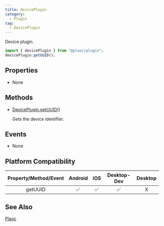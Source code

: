 ```yaml
---
title: DevicePlugin
category:
  - Plugin
tag:
  - DevicePlugin
---
```


Device plugin.

```js
import { devicePlugin } from "@plaoc/plugin";
devicePlugin.getUUID(); 
```

## Properties

- None

## Methods

- [DevicePlugin.getUUID()](./get-uuid.md)

  Gets the device identifier.

## Events

- None

## Platform Compatibility

| Property/Method/Event | Android | iOS | Desktop-Dev | Desktop |  
|:---------------------:|:-------:|:---:|:-----------:|:-------:|
| getUUID               | ✅      | ✅  | ✅          | X       |

## See Also

[Plaoc](../../)